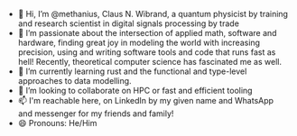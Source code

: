 - 👋 Hi, I’m @methanius, Claus N. Wibrand, a quantum physicist by training and research scientist in digital signals processing by trade
- 👀 I’m passionate about the intersection of applied math, software and hardware, finding great joy in modeling the world with increasing precision, using and writing software tools and code that runs fast as hell! Recently, theoretical computer science has fascinated me as well.
- 🌱 I’m currently learning rust and the functional and type-level approaches to data modelling.
- 💞️ I’m looking to collaborate on HPC or fast and efficient tooling
- 📫 I'm reachable here, on LinkedIn by my given name and WhatsApp and messenger for my friends and family!
- 😄 Pronouns: He/Him

<!---
methanius/methanius is a ✨ special ✨ repository because its `README.md` (this file) appears on your GitHub profile.
You can click the Preview link to take a look at your changes.
--->
